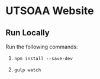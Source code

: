 # UTSOAA Website

## Run Locally

Run the following commands:

1. `npm install --save-dev`

2. `gulp watch`